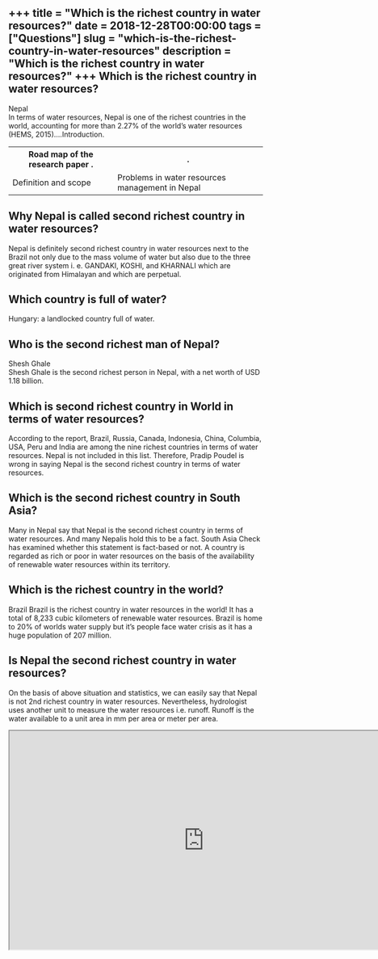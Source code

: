 +++
title = "Which is the richest country in water resources?"
date = 2018-12-28T00:00:00
tags = ["Questions"]
slug = "which-is-the-richest-country-in-water-resources"
description = "Which is the richest country in water resources?"
+++
Which is the richest country in water resources?
------------------------------------------------

Nepal  
In terms of water resources, Nepal is one of the richest countries in the world, accounting for more than 2.27% of the world’s water resources (HEMS, 2015)….Introduction.

<table><tr><th>Road map of the research paper .</th><th>.</th></tr><tr><td>Definition and scope</td><td>Problems in water resources management in Nepal</td></tr></table>

Why Nepal is called second richest country in water resources?
--------------------------------------------------------------

Nepal is definitely second richest country in water resources next to the Brazil not only due to the mass volume of water but also due to the three great river system i. e. GANDAKI, KOSHI, and KHARNALI which are originated from Himalayan and which are perpetual.

Which country is full of water?
-------------------------------

Hungary: a landlocked country full of water.

Who is the second richest man of Nepal?
---------------------------------------

Shesh Ghale  
Shesh Ghale is the second richest person in Nepal, with a net worth of USD 1.18 billion.

Which is second richest country in World in terms of water resources?
---------------------------------------------------------------------

According to the report, Brazil, Russia, Canada, Indonesia, China, Columbia, USA, Peru and India are among the nine richest countries in terms of water resources. Nepal is not included in this list. Therefore, Pradip Poudel is wrong in saying Nepal is the second richest country in terms of water resources.

Which is the second richest country in South Asia?
--------------------------------------------------

Many in Nepal say that Nepal is the second richest country in terms of water resources. And many Nepalis hold this to be a fact. South Asia Check has examined whether this statement is fact-based or not. A country is regarded as rich or poor in water resources on the basis of the availability of renewable water resources within its territory.

Which is the richest country in the world?
------------------------------------------

Brazil Brazil is the richest country in water resources in the world! It has a total of 8,233 cubic kilometers of renewable water resources. Brazil is home to 20% of worlds water supply but it’s people face water crisis as it has a huge population of 207 million.

Is Nepal the second richest country in water resources?
-------------------------------------------------------

On the basis of above situation and statistics, we can easily say that Nepal is not 2nd richest country in water resources. Nevertheless, hydrologist uses another unit to measure the water resources i.e. runoff. Runoff is the water available to a unit area in mm per area or meter per area.

<iframe allow="accelerometer; autoplay; clipboard-write; encrypted-media; gyroscope; picture-in-picture" allowfullscreen="" class="__youtube_prefs__  epyt-is-override  no-lazyload" data-no-lazy="1" data-origheight="433" data-origwidth="770" data-skipgform_ajax_framebjll="" height="433" id="_ytid_61606" loading="lazy" src="https://www.youtube.com/embed/8qDAOjAe6o4?enablejsapi=1&autoplay=0&cc_load_policy=0&cc_lang_pref=&iv_load_policy=1&loop=0&modestbranding=0&rel=1&fs=1&playsinline=0&autohide=2&theme=dark&color=red&controls=1&" title="YouTube player" width="770"></iframe>